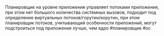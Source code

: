 Планировщик на уровне приложения управляет потоками приложения, при этом нет большого количества системных вызовов, 
подходит под определение виртуальных потоков/горутин/корутин, при этом планировщик потоков, учитывающий особенности приложений, могут подстроиться под приложение лучше, чем ядро
#планировщик #ос